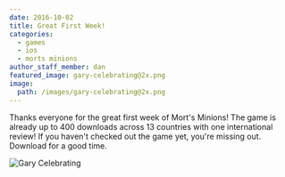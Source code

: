 ```yaml
---
date: 2016-10-02
title: Great First Week!
categories:
  - games
  - ios
  - morts minions
author_staff_member: dan
featured_image: gary-celebrating@2x.png
image:
  path: /images/gary-celebrating@2x.png
---
```


Thanks everyone for the great first week of Mort's Minions! The game is already up to 400 downloads across 13 countries with one international review! If you haven't checked out the game yet, you're missing out. Download for a good time.

<img class="center-block" src="{{ site.baseurl }}/images/gary-celebrating@2x.png" alt="Gary Celebrating"/>
